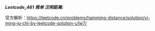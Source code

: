 **_Leetcode_461 简单 汉明距离:_**

官方解析：https://leetcode.cn/problems/hamming-distance/solution/yi-ming-ju-chi-by-leetcode-solution-u1w7/
